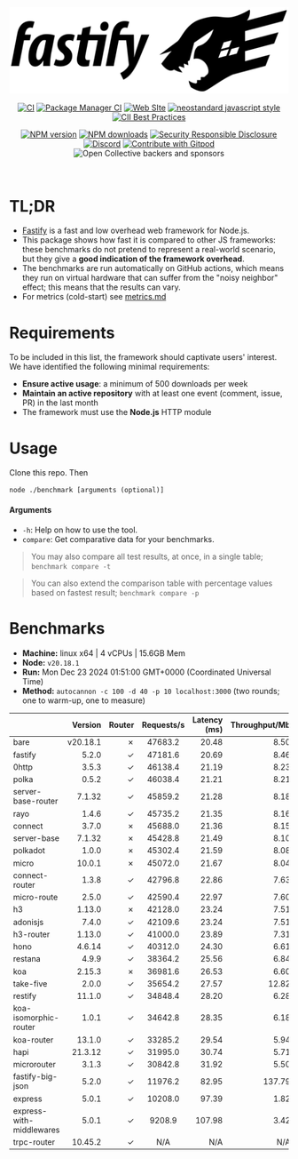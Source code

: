 <div align="center"> <a href="https://fastify.dev/">
    <img
      src="https://github.com/fastify/graphics/raw/HEAD/fastify-landscape-outlined.svg"
      width="650"
      height="auto"
    />
  </a>
</div>

<div align="center">

[![CI](https://github.com/fastify/fastify/actions/workflows/ci.yml/badge.svg?branch=main)](https://github.com/fastify/fastify/actions/workflows/ci.yml)
[![Package Manager
CI](https://github.com/fastify/fastify/workflows/package-manager-ci/badge.svg?branch=main)](https://github.com/fastify/fastify/actions/workflows/package-manager-ci.yml)
[![Web
SIte](https://github.com/fastify/fastify/workflows/website/badge.svg?branch=main)](https://github.com/fastify/fastify/actions/workflows/website.yml)
[![neostandard javascript style](https://img.shields.io/badge/code_style-neostandard-brightgreen?style=flat)](https://github.com/neostandard/neostandard)
[![CII Best Practices](https://bestpractices.coreinfrastructure.org/projects/7585/badge)](https://bestpractices.coreinfrastructure.org/projects/7585)

</div>

<div align="center">

[![NPM
version](https://img.shields.io/npm/v/fastify.svg?style=flat)](https://www.npmjs.com/package/fastify)
[![NPM
downloads](https://img.shields.io/npm/dm/fastify.svg?style=flat)](https://www.npmjs.com/package/fastify)
[![Security Responsible
Disclosure](https://img.shields.io/badge/Security-Responsible%20Disclosure-yellow.svg)](https://github.com/fastify/fastify/blob/main/SECURITY.md)
[![Discord](https://img.shields.io/discord/725613461949906985)](https://discord.gg/fastify)
[![Contribute with Gitpod](https://img.shields.io/badge/Contribute%20with-Gitpod-908a85?logo=gitpod&color=blue)](https://gitpod.io/#https://github.com/fastify/fastify)
![Open Collective backers and sponsors](https://img.shields.io/opencollective/all/fastify)

</div>

<br />

# TL;DR

* [Fastify](https://github.com/fastify/fastify) is a fast and low overhead web framework for Node.js.
* This package shows how fast it is compared to other JS frameworks: these benchmarks do not pretend to represent a real-world scenario, but they give a **good indication of the framework overhead**.
* The benchmarks are run automatically on GitHub actions, which means they run on virtual hardware that can suffer from the "noisy neighbor" effect; this means that the results can vary.
* For metrics (cold-start) see [metrics.md](./METRICS.md)

# Requirements

To be included in this list, the framework should captivate users' interest. We have identified the following minimal requirements:
- **Ensure active usage**: a minimum of 500 downloads per week
- **Maintain an active repository** with at least one event (comment, issue, PR) in the last month
- The framework must use the **Node.js** HTTP module

# Usage

Clone this repo. Then

```
node ./benchmark [arguments (optional)]
```

#### Arguments

* `-h`: Help on how to use the tool.
* `compare`: Get comparative data for your benchmarks.

> You may also compare all test results, at once, in a single table; `benchmark compare -t`

> You can also extend the comparison table with percentage values based on fastest result; `benchmark compare -p`
# Benchmarks

* __Machine:__ linux x64 | 4 vCPUs | 15.6GB Mem
* __Node:__ `v20.18.1`
* __Run:__ Mon Dec 23 2024 01:51:00 GMT+0000 (Coordinated Universal Time)
* __Method:__ `autocannon -c 100 -d 40 -p 10 localhost:3000` (two rounds; one to warm-up, one to measure)

|                          | Version  | Router | Requests/s | Latency (ms) | Throughput/Mb |
| :--                      | --:      | --:    | :-:        | --:          | --:           |
| bare                     | v20.18.1 | ✗      | 47683.2    | 20.48        | 8.50          |
| fastify                  | 5.2.0    | ✓      | 47181.6    | 20.69        | 8.46          |
| 0http                    | 3.5.3    | ✓      | 46138.4    | 21.19        | 8.23          |
| polka                    | 0.5.2    | ✓      | 46038.4    | 21.21        | 8.21          |
| server-base-router       | 7.1.32   | ✓      | 45859.2    | 21.28        | 8.18          |
| rayo                     | 1.4.6    | ✓      | 45735.2    | 21.35        | 8.16          |
| connect                  | 3.7.0    | ✗      | 45688.0    | 21.36        | 8.15          |
| server-base              | 7.1.32   | ✗      | 45428.8    | 21.49        | 8.10          |
| polkadot                 | 1.0.0    | ✗      | 45302.4    | 21.59        | 8.08          |
| micro                    | 10.0.1   | ✗      | 45072.0    | 21.67        | 8.04          |
| connect-router           | 1.3.8    | ✓      | 42796.8    | 22.86        | 7.63          |
| micro-route              | 2.5.0    | ✓      | 42590.4    | 22.97        | 7.60          |
| h3                       | 1.13.0   | ✗      | 42128.0    | 23.24        | 7.51          |
| adonisjs                 | 7.4.0    | ✓      | 42109.6    | 23.24        | 7.51          |
| h3-router                | 1.13.0   | ✓      | 41000.0    | 23.89        | 7.31          |
| hono                     | 4.6.14   | ✓      | 40312.0    | 24.30        | 6.61          |
| restana                  | 4.9.9    | ✓      | 38364.2    | 25.56        | 6.84          |
| koa                      | 2.15.3   | ✗      | 36981.6    | 26.53        | 6.60          |
| take-five                | 2.0.0    | ✓      | 35654.2    | 27.57        | 12.82         |
| restify                  | 11.1.0   | ✓      | 34848.4    | 28.20        | 6.28          |
| koa-isomorphic-router    | 1.0.1    | ✓      | 34642.8    | 28.35        | 6.18          |
| koa-router               | 13.1.0   | ✓      | 33285.2    | 29.54        | 5.94          |
| hapi                     | 21.3.12  | ✓      | 31995.0    | 30.74        | 5.71          |
| microrouter              | 3.1.3    | ✓      | 30842.8    | 31.92        | 5.50          |
| fastify-big-json         | 5.2.0    | ✓      | 11976.2    | 82.95        | 137.79        |
| express                  | 5.0.1    | ✓      | 10208.0    | 97.39        | 1.82          |
| express-with-middlewares | 5.0.1    | ✓      | 9208.9     | 107.98       | 3.42          |
| trpc-router              | 10.45.2  | ✓      | N/A        | N/A          | N/A           |
